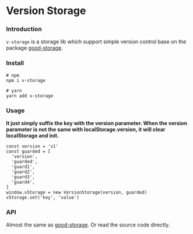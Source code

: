 # Version Storage

### Introduction

`v-storage` is a storage lib which support simple version control base on the package [good-storage](https://github.com/ustbhuangyi/storage). 

### Install

```
# npm
npm i v-storage

# yarn
yarn add v-storage
```

### Usage

**It just simply suffix the key with the version parameter. When the version parameter is not the same with localStorage.version, it will clear localStorage and init.**

```
const version = 'v1'
const guarded = [
  'version',
  'guarded',
  'guard1',
  'guard2',
  'guard3',
  'guard4',
]
window.vStorage = new VersionStorage(version, guarded)
vStorage.set('key', 'value')
```

### API
Almost the same as [good-storage](https://github.com/ustbhuangyi/storage).
Or read the source code directly.
